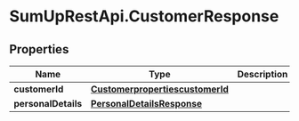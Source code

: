 # SumUpRestApi.CustomerResponse

## Properties
Name | Type | Description | Notes
------------ | ------------- | ------------- | -------------
**customerId** | [**CustomerpropertiescustomerId**](CustomerpropertiescustomerId.md) |  | [optional] 
**personalDetails** | [**PersonalDetailsResponse**](PersonalDetailsResponse.md) |  | [optional] 
